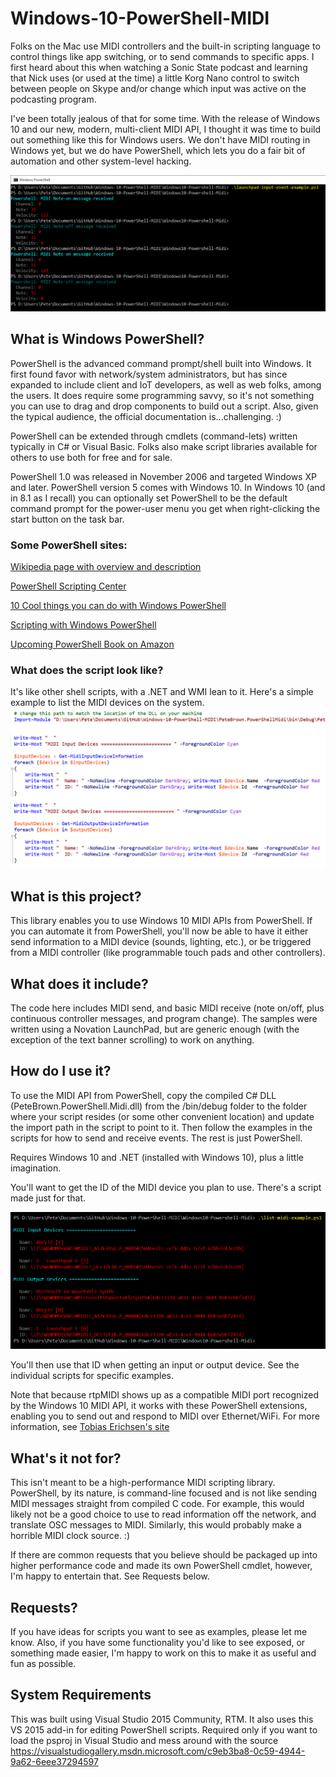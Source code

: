 # Windows-10-PowerShell-MIDI

Folks on the Mac use MIDI controllers and the built-in scripting language to control things like app switching, or to send commands to specific apps. I first heard about this when watching a Sonic State podcast and learning that Nick uses (or used at the time) a little Korg Nano control to switch between people on Skype and/or change which input was active on the podcasting program. 

I've been totally jealous of that for some time. With the release of Windows 10 and our new, modern, multi-client MIDI API, I thought it was time to build out something like this for Windows users. We don't have MIDI routing in Windows yet, but we do have PowerShell, which lets you do a fair bit of automation and other system-level hacking.

![Input Events](/doc/powershell_midi.png)

## What is Windows PowerShell?

PowerShell is the advanced command prompt/shell built into Windows. It first found favor with network/system administrators, but has since expanded to include client and IoT developers, as well as web folks, among the users. It does require some programming savvy, so it's not something you can use to drag and drop components to build out a script. Also, given the typical audience, the official documentation is...challenging. :)

PowerShell can be extended through cmdlets (command-lets) written typically in C# or Visual Basic. Folks also make script libraries available for others to use both for free and for sale.

PowerShell 1.0 was released in November 2006 and targeted Windows XP and later. PowerShell version 5 comes with Windows 10. In Windows 10 (and in 8.1 as I recall) you can optionally set PowerShell to be the default command prompt for the power-user menu you get when right-clicking the start button on the task bar.

### Some PowerShell sites:

[Wikipedia page with overview and description](https://en.wikipedia.org/wiki/Windows_PowerShell)

[PowerShell Scripting Center](https://technet.microsoft.com/en-us/scriptcenter/dd742419.aspx)

[10 Cool things you can do with Windows PowerShell](http://www.techrepublic.com/blog/10-things/10-cool-things-you-can-do-with-windows-powershell/)

[Scripting with Windows PowerShell](https://technet.microsoft.com/en-us/library/bb978526.aspx)

[Upcoming PowerShell Book on Amazon](http://www.amazon.com/Windows-PowerShell-Step-3rd/dp/0735675112/ref=sr_1_1?s=books&ie=UTF8&qid=1439375829&sr=1-1&keywords=windows+powershell)

### What does the script look like?

It's like other shell scripts, with a .NET and WMI lean to it. Here's a simple example to list the MIDI devices on the system.
![Example Script](/doc/powershell_example_code.png)

## What is this project?

This library enables you to use Windows 10 MIDI APIs from PowerShell. If you can automate it from PowerShell, you'll now be able to have it either send information to a MIDI device (sounds, lighting, etc.), or be triggered from a MIDI controller (like programmable touch pads and other controllers).

## What does it include?

The code here includes MIDI send, and basic MIDI receive (note on/off, plus continuous controller messages, and program change). The samples were written using a Novation LaunchPad, but are generic enough (with the exception of the text banner scrolling) to work on anything.

## How do I use it?

To use the MIDI API from PowerShell, copy the compiled C# DLL (PeteBrown.PowerShell.Midi.dll) from the /bin/debug folder to the folder where your script resides (or some other convenient location) and update the import path in the script to point to it. Then follow the examples in the scripts for how to send and receive events. The rest is just PowerShell.

Requires Windows 10 and .NET (installed with Windows 10), plus a little imagination.

You'll want to get the ID of the MIDI device you plan to use. There's a script made just for that.

![List MIDI devices](/doc/powershell_list_midi_devices.png)

You'll then use that ID when getting an input or output device. See the individual scripts for specific examples.

Note that because rtpMIDI shows up as a compatible MIDI port recognized by the Windows 10 MIDI API, it works with these PowerShell extensions, enabling you to send out and respond to MIDI over Ethernet/WiFi. For more information, see [Tobias Erichsen's site](http://www.tobias-erichsen.de/software/rtpmidi.html)

## What's it not for?

This isn't meant to be a high-performance MIDI scripting library. PowerShell, by its nature, is command-line focused and is not like sending MIDI messages straight from compiled C code. For example, this would likely not be a good choice to use to read information off the network, and translate OSC messages to MIDI. Similarly, this would probably make a horrible MIDI clock source. :)

If there are common requests that you believe should be packaged up into higher performance code and made its own PowerShell cmdlet, however, I'm happy to entertain that. See Requests below.

## Requests?

If you have ideas for scripts you want to see as examples, please let me know. Also, if you have some functionality you'd like to see exposed, or something made easier, I'm happy to work on this to make it as useful and fun as possible.

## System Requirements

This was built using Visual Studio 2015 Community, RTM. It also uses this VS 2015 add-in for editing PowerShell scripts. Required only if you want to load the psproj in Visual Studio and mess around with the source
https://visualstudiogallery.msdn.microsoft.com/c9eb3ba8-0c59-4944-9a62-6eee37294597
